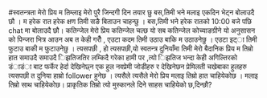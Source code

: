 #स्वतन्त्रता 
मेरो प्रिय म तिम्लाइ मेरो पुरै जिन्दगी दिन तयार छु 
बस,तिमी भने मलाइ एकदिन भेट्न बोलाउदै छौ ।
म हरेक रात हरेक क्षण तिमी सङै बिताउन चाहन्छु ।
बस,तिमी भने हरेक रातको 10:00 बजे पछि chat मा बोलाउदै छौ।
कतिन्जेल मेरो प्रिय 
कतिन्जेल चल्छ यो सब 
कतिन्जेल कोच्याङग्रीने यो अनुसासन को पिन्जरा भित्र 
आउन अब त केही गरौँ ,
एउटा कदम तिमी उठाउ बाकि म उठाउनेछु ।
एउटा इट्ा तिमी फुटाउ बाकी म फुटाउनेछु ।
त्यसपछी ,
हो त्यसपछी,यो स्वतन्त्र दुनियाँमा
तिमी मेरो बैदानिक प्रिय 
म तिम्रो हात समाउदै समाउदै
िझतिजतिर लम्किदै गरेका हामी
पर ,त्यो िझतिज भन्दा केही अगिल्तिरको डंाडंा बाट फर्केर हेर्दा 
देखिनेछ्न एक हुल नवप्रेमी जोडीहरु र देखिनेछन प्रेमिलती चखेबाका हुलहरु
त्यसपछी त दुनिया हाम्रो follower हुनेछ ।
त्यसैले 
त्यसैले मेरो प्रिय
मलाइ तिम्रो हात चाहियेकोछ ।
मलाइ तिम्रो साथ चाहियेकोछ।
प्राकृतिक तिम्रो त्यो मुस्कानले दिने साहस चाहियेको छ,दिन्छौ?
